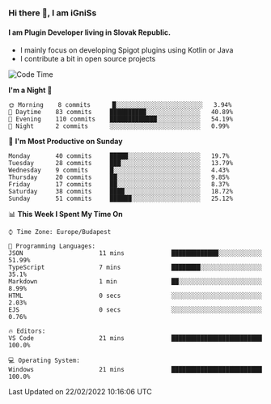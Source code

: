 ### Hi there 👋, I am iGniSs

#### I am Plugin Developer living in Slovak Republic.
- I mainly focus on developing Spigot plugins using Kotlin or Java
- I contribute a bit in open source projects

<!--START_SECTION:waka-->
![Code Time](http://img.shields.io/badge/Code%20Time-778%20hrs%208%20mins-blue)

**I'm a Night 🦉** 

```text
🌞 Morning    8 commits      █░░░░░░░░░░░░░░░░░░░░░░░░   3.94% 
🌆 Daytime    83 commits     ██████████░░░░░░░░░░░░░░░   40.89% 
🌃 Evening    110 commits    █████████████░░░░░░░░░░░░   54.19% 
🌙 Night      2 commits      ░░░░░░░░░░░░░░░░░░░░░░░░░   0.99%

```
📅 **I'm Most Productive on Sunday** 

```text
Monday       40 commits     █████░░░░░░░░░░░░░░░░░░░░   19.7% 
Tuesday      28 commits     ███░░░░░░░░░░░░░░░░░░░░░░   13.79% 
Wednesday    9 commits      █░░░░░░░░░░░░░░░░░░░░░░░░   4.43% 
Thursday     20 commits     ██░░░░░░░░░░░░░░░░░░░░░░░   9.85% 
Friday       17 commits     ██░░░░░░░░░░░░░░░░░░░░░░░   8.37% 
Saturday     38 commits     ████░░░░░░░░░░░░░░░░░░░░░   18.72% 
Sunday       51 commits     ██████░░░░░░░░░░░░░░░░░░░   25.12%

```


📊 **This Week I Spent My Time On** 

```text
⌚︎ Time Zone: Europe/Budapest

💬 Programming Languages: 
JSON                     11 mins             █████████████░░░░░░░░░░░░   51.99% 
TypeScript               7 mins              ████████░░░░░░░░░░░░░░░░░   35.1% 
Markdown                 1 min               ██░░░░░░░░░░░░░░░░░░░░░░░   8.99% 
HTML                     0 secs              ░░░░░░░░░░░░░░░░░░░░░░░░░   2.03% 
EJS                      0 secs              ░░░░░░░░░░░░░░░░░░░░░░░░░   0.76%

🔥 Editors: 
VS Code                  21 mins             █████████████████████████   100.0%

💻 Operating System: 
Windows                  21 mins             █████████████████████████   100.0%

```


 Last Updated on 22/02/2022 10:16:06 UTC
<!--END_SECTION:waka-->